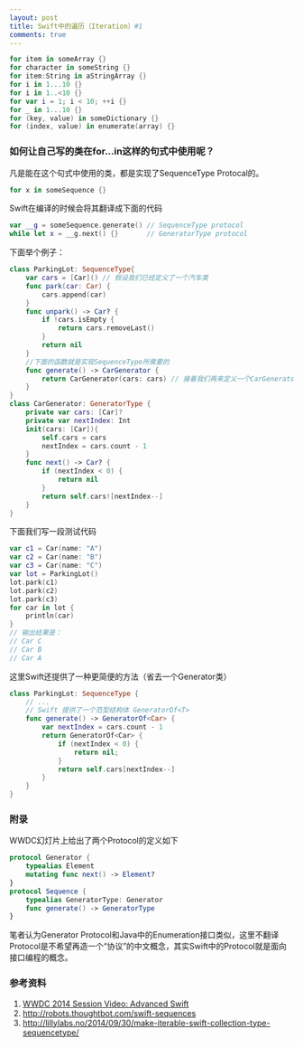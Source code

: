 ```yaml
---
layout: post
title: Swift中的遍历（Iteration）#1
comments: true
---
```


```swift
for item in someArray {}
for character in someString {}
for item:String in aStringArray {}
for i in 1...10 {}
for i in 1..<10 {}
for var i = 1; i < 10; ++i {}
for _ in 1...10 {}
for (key, value) in someDictionary {}
for (index, value) in enumerate(array) {}
```
### 如何让自己写的类在for...in这样的句式中使用呢？
凡是能在这个句式中使用的类，都是实现了SequenceType Protocal的。

```swift
for x in someSequence {}
```
Swift在编译的时候会将其翻译成下面的代码

```swift
var __g = someSequence.generate() // SequenceType protocol
while let x = __g.next() {}       // GeneratorType protocol
```
下面举个例子：

```swift
class ParkingLot: SequenceType{
    var cars = [Car]() // 假设我们已经定义了一个汽车类
    func park(car: Car) {
        cars.append(car)
    }
    func unpark() -> Car? {
        if !cars.isEmpty {
            return cars.removeLast()
        }
        return nil
    }
    //下面的函数就是实现SequenceType所需要的
    func generate() -> CarGenerator {
        return CarGenerator(cars: cars) // 接着我们再来定义一个CarGenerator类
    }
}
class CarGenerator: GeneratorType {
    private var cars: [Car]?
    private var nextIndex: Int
    init(cars: [Car]){
        self.cars = cars
        nextIndex = cars.count - 1
    }
    func next() -> Car? {
        if (nextIndex < 0) {
            return nil
        }
        return self.cars![nextIndex--]
    }
}
```
下面我们写一段测试代码

```swift
var c1 = Car(name: "A")
var c2 = Car(name: "B")
var c3 = Car(name: "C")
var lot = ParkingLot()
lot.park(c1)
lot.park(c2)
lot.park(c3)
for car in lot {
    println(car)
}
// 输出结果是：
// Car C
// Car B
// Car A
```
这里Swift还提供了一种更简便的方法（省去一个Generator类）

```swift
class ParkingLot: SequenceType {
    // ...
    // Swift 提供了一个范型结构体 GeneratorOf<T>
    func generate() -> GeneratorOf<Car> {
        var nextIndex = cars.count - 1
        return GeneratorOf<Car> {
            if (nextIndex < 0) {
                return nil;
            }
            return self.cars[nextIndex--]
        }
    }
}
```
### 附录
WWDC幻灯片上给出了两个Protocol的定义如下

```swift
protocol Generator {
	typealias Element
	mutating func next() -> Element?
}
protocol Sequence {
	typealias GeneratorType: Generator
	func generate() -> GeneratorType
}
```
笔者认为Generator Protocol和Java中的Enumeration接口类似，这里不翻译Protocol是不希望再造一个“协议”的中文概念，其实Swift中的Protocol就是面向接口编程的概念。
### 参考资料
1. [WWDC 2014 Session Video: Advanced Swift](https://developer.apple.com/videos/wwdc/2014/#404)
2. http://robots.thoughtbot.com/swift-sequences
3. http://lillylabs.no/2014/09/30/make-iterable-swift-collection-type-sequencetype/

